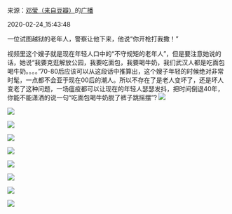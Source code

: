 来源：[邓莹（来自豆瓣）](https://www.douban.com/people/1502959/)的[广播](https://www.douban.com/people/1502959/status/2830752112/)


2020-02-24_15:43:48


一位试图越狱的老年人，警察让他下来，他说“你开枪打我撒！”

视频里这个嫂子就是现在年轻人口中的“不守规矩的老年人”，但是要注意她说的话，她说“我要克逛解放公园，我要吃面包，我要喝牛奶，我们武汉人都是吃面包喝牛奶。。。。”70-80后应该可以从这段话中推算出，这个嫂子年轻的时候绝对非常时髦，一点都不会亚于现在00后的潮人。所以不存在了是老人变坏了，还是坏人变老了这种问题，一场瘟疫都可以让现在的年轻人瑟瑟发抖，把时间倒退40年，你能不能潇洒的说一句“吃面包喝牛奶脱了裤子跳摇摆”?
![](./pic/2020-02-24_15:43:48-邓莹的广播1.jpg)  

![](./pic/2020-02-24_15:43:48-邓莹的广播2.jpg)  

![](./pic/2020-02-24_15:43:48-邓莹的广播3.jpg)  

![](./pic/2020-02-24_15:43:48-邓莹的广播4.jpg)  

![](./pic/2020-02-24_15:43:48-邓莹的广播5.jpg)  

![](./pic/2020-02-24_15:43:48-邓莹的广播6.jpg)  

![](./pic/2020-02-24_15:43:48-邓莹的广播7.jpg)  

![](./pic/2020-02-24_15:43:48-邓莹的广播8.jpg)  

![](./pic/2020-02-24_15:43:48-邓莹的广播9.jpg)  

